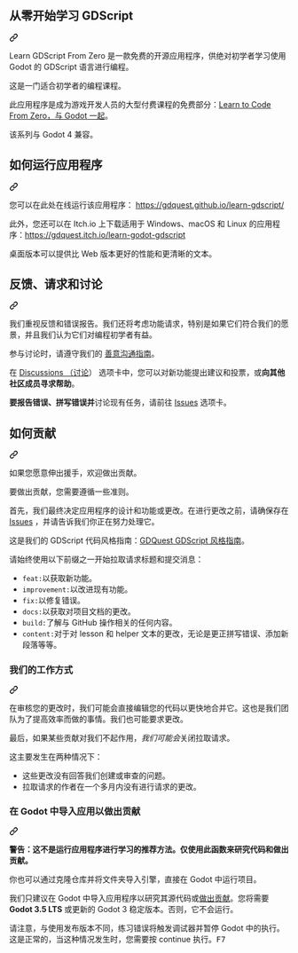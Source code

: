 <div class="Box-sc-g0xbh4-0 QkQOb js-snippet-clipboard-copy-unpositioned" data-hpc="true"><article class="markdown-body entry-content container-lg" itemprop="text"><div class="markdown-heading" dir="auto"><h1 tabindex="-1" class="heading-element" dir="auto" _msttexthash="18333406" _msthash="347">从零开始学习 GDScript</h1><a id="user-content-learn-gdscript-from-zero" class="anchor" aria-label="永久链接：从零开始学习 GDScript" href="#learn-gdscript-from-zero" _mstaria-label="888017" _msthash="348"><svg class="octicon octicon-link" viewBox="0 0 16 16" version="1.1" width="16" height="16" aria-hidden="true"><path d="m7.775 3.275 1.25-1.25a3.5 3.5 0 1 1 4.95 4.95l-2.5 2.5a3.5 3.5 0 0 1-4.95 0 .751.751 0 0 1 .018-1.042.751.751 0 0 1 1.042-.018 1.998 1.998 0 0 0 2.83 0l2.5-2.5a2.002 2.002 0 0 0-2.83-2.83l-1.25 1.25a.751.751 0 0 1-1.042-.018.751.751 0 0 1-.018-1.042Zm-4.69 9.64a1.998 1.998 0 0 0 2.83 0l1.25-1.25a.751.751 0 0 1 1.042.018.751.751 0 0 1 .018 1.042l-1.25 1.25a3.5 3.5 0 1 1-4.95-4.95l2.5-2.5a3.5 3.5 0 0 1 4.95 0 .751.751 0 0 1-.018 1.042.751.751 0 0 1-1.042.018 1.998 1.998 0 0 0-2.83 0l-2.5 2.5a1.998 1.998 0 0 0 0 2.83Z"></path></svg></a></div>
<p dir="auto" _msttexthash="537561050" _msthash="349">Learn GDScript From Zero 是一款免费的开源应用程序，供绝对初学者学习使用 Godot 的 GDScript 语言进行编程。</p>
<p dir="auto" _msttexthash="77368109" _msthash="350">这是一门适合初学者的编程课程。</p>
<p dir="auto" _msttexthash="321730526" _msthash="351">此应用程序是成为游戏开发人员的大型付费课程的免费部分：<a href="https://gdquest.mavenseed.com/courses/learn-to-code-from-zero-with-godot" rel="nofollow" _istranslated="1">Learn to Code From Zero，与 Godot 一起</a>。</p>
<p dir="auto" _msttexthash="24881129" _msthash="352">该系列与 Godot 4 兼容。</p>
<div class="markdown-heading" dir="auto"><h2 tabindex="-1" class="heading-element" dir="auto" _msttexthash="30867551" _msthash="353">如何运行应用程序</h2><a id="user-content-how-to-run-the-app" class="anchor" aria-label="永久链接：如何运行应用程序" href="#how-to-run-the-app" _mstaria-label="609869" _msthash="354"><svg class="octicon octicon-link" viewBox="0 0 16 16" version="1.1" width="16" height="16" aria-hidden="true"><path d="m7.775 3.275 1.25-1.25a3.5 3.5 0 1 1 4.95 4.95l-2.5 2.5a3.5 3.5 0 0 1-4.95 0 .751.751 0 0 1 .018-1.042.751.751 0 0 1 1.042-.018 1.998 1.998 0 0 0 2.83 0l2.5-2.5a2.002 2.002 0 0 0-2.83-2.83l-1.25 1.25a.751.751 0 0 1-1.042-.018.751.751 0 0 1-.018-1.042Zm-4.69 9.64a1.998 1.998 0 0 0 2.83 0l1.25-1.25a.751.751 0 0 1 1.042.018.751.751 0 0 1 .018 1.042l-1.25 1.25a3.5 3.5 0 1 1-4.95-4.95l2.5-2.5a3.5 3.5 0 0 1 4.95 0 .751.751 0 0 1-.018 1.042.751.751 0 0 1-1.042.018 1.998 1.998 0 0 0-2.83 0l-2.5 2.5a1.998 1.998 0 0 0 0 2.83Z"></path></svg></a></div>
<p dir="auto" _msttexthash="97961851" _msthash="355">您可以在此处在线运行该应用程序： <a href="https://gdquest.github.io/learn-gdscript/" rel="nofollow" _istranslated="1">https://gdquest.github.io/learn-gdscript/</a></p>
<p dir="auto" _msttexthash="239685589" _msthash="356">此外，您还可以在 Itch.io 上下载适用于 Windows、macOS 和 Linux 的应用程序：<a href="https://gdquest.itch.io/learn-godot-gdscript" rel="nofollow" _istranslated="1">https://gdquest.itch.io/learn-godot-gdscript</a></p>
<p dir="auto" _msttexthash="163609186" _msthash="357">桌面版本可以提供比 Web 版本更好的性能和更清晰的文本。</p>
<div class="markdown-heading" dir="auto"><h2 tabindex="-1" class="heading-element" dir="auto" _msttexthash="32027476" _msthash="358">反馈、请求和讨论</h2><a id="user-content-feedback-requests-and-discussions" class="anchor" aria-label="固定链接：反馈、请求和讨论" href="#feedback-requests-and-discussions" _mstaria-label="1550172" _msthash="359"><svg class="octicon octicon-link" viewBox="0 0 16 16" version="1.1" width="16" height="16" aria-hidden="true"><path d="m7.775 3.275 1.25-1.25a3.5 3.5 0 1 1 4.95 4.95l-2.5 2.5a3.5 3.5 0 0 1-4.95 0 .751.751 0 0 1 .018-1.042.751.751 0 0 1 1.042-.018 1.998 1.998 0 0 0 2.83 0l2.5-2.5a2.002 2.002 0 0 0-2.83-2.83l-1.25 1.25a.751.751 0 0 1-1.042-.018.751.751 0 0 1-.018-1.042Zm-4.69 9.64a1.998 1.998 0 0 0 2.83 0l1.25-1.25a.751.751 0 0 1 1.042.018.751.751 0 0 1 .018 1.042l-1.25 1.25a3.5 3.5 0 1 1-4.95-4.95l2.5-2.5a3.5 3.5 0 0 1 4.95 0 .751.751 0 0 1-.018 1.042.751.751 0 0 1-1.042.018 1.998 1.998 0 0 0-2.83 0l-2.5 2.5a1.998 1.998 0 0 0 0 2.83Z"></path></svg></a></div>
<p dir="auto" _msttexthash="661835109" _msthash="360">我们重视反馈和错误报告。我们还将考虑功能请求，特别是如果它们符合我们的愿景，并且我们认为它们对编程初学者有益。</p>
<p dir="auto" _msttexthash="109162391" _msthash="361">参与讨论时，请遵守我们的 <a href="https://www.gdquest.com/docs/guidelines/best-practices/communication/" rel="nofollow" _istranslated="1">善意沟通指南</a>。</p>
<p dir="auto" _msttexthash="499504902" _msthash="362">在 <a href="https://github.com/GDQuest/learn-gdscript/discussions" _istranslated="1">Discussions （讨论</a>） 选项卡中，您可以对新功能提出建议和投票，或<strong _istranslated="1">向其他社区成员寻求帮助</strong>。</p>
<p dir="auto" _msttexthash="190819070" _msthash="363"><strong _istranslated="1">要报告错误、拼写错误并</strong>讨论现有任务，请前往 <a href="/GDQuest/learn-gdscript/blob/main/issues" _istranslated="1">Issues</a> 选项卡。</p>
<div class="markdown-heading" dir="auto"><h2 tabindex="-1" class="heading-element" dir="auto" _msttexthash="12257583" _msthash="364">如何贡献</h2><a id="user-content-how-to-contribute" class="anchor" aria-label="永久链接：如何贡献" href="#how-to-contribute" _mstaria-label="653081" _msthash="365"><svg class="octicon octicon-link" viewBox="0 0 16 16" version="1.1" width="16" height="16" aria-hidden="true"><path d="m7.775 3.275 1.25-1.25a3.5 3.5 0 1 1 4.95 4.95l-2.5 2.5a3.5 3.5 0 0 1-4.95 0 .751.751 0 0 1 .018-1.042.751.751 0 0 1 1.042-.018 1.998 1.998 0 0 0 2.83 0l2.5-2.5a2.002 2.002 0 0 0-2.83-2.83l-1.25 1.25a.751.751 0 0 1-1.042-.018.751.751 0 0 1-.018-1.042Zm-4.69 9.64a1.998 1.998 0 0 0 2.83 0l1.25-1.25a.751.751 0 0 1 1.042.018.751.751 0 0 1 .018 1.042l-1.25 1.25a3.5 3.5 0 1 1-4.95-4.95l2.5-2.5a3.5 3.5 0 0 1 4.95 0 .751.751 0 0 1-.018 1.042.751.751 0 0 1-1.042.018 1.998 1.998 0 0 0-2.83 0l-2.5 2.5a1.998 1.998 0 0 0 0 2.83Z"></path></svg></a></div>
<p dir="auto" _msttexthash="91566735" _msthash="366">如果您愿意伸出援手，欢迎做出贡献。</p>
<p dir="auto" _msttexthash="82420728" _msthash="367">要做出贡献，您需要遵循一些准则。</p>
<p dir="auto" _msttexthash="634652811" _msthash="368">首先，我们最终决定应用程序的设计和功能或更改。在进行更改之前，请确保存在 <a href="https://github.com/GDQuest/learn-gdscript/issues" _istranslated="1">Issues</a> ，并请告诉我们你正在努力处理它。</p>
<p dir="auto" _msttexthash="157101906" _msthash="369">这是我们的 GDScript 代码风格指南：<a href="https://www.gdquest.com/docs/guidelines/best-practices/godot-gdscript/" rel="nofollow" _istranslated="1">GDQuest GDScript 风格指南</a>。</p>
<p dir="auto" _msttexthash="175138119" _msthash="370">请始终使用以下前缀之一开始拉取请求标题和提交消息：</p>
<ul dir="auto">
<li><code>feat:</code><font _mstmutation="1" _msttexthash="21492796" _msthash="371">以获取新功能。</font></li>
<li><code>improvement:</code><font _mstmutation="1" _msttexthash="27580514" _msthash="372">以改进现有功能。</font></li>
<li><code>fix:</code><font _mstmutation="1" _msttexthash="18635123" _msthash="373">以修复错误。</font></li>
<li><code>docs:</code><font _mstmutation="1" _msttexthash="50504948" _msthash="374">以获取对项目文档的更改。</font></li>
<li><code>build:</code><font _mstmutation="1" _msttexthash="66844076" _msthash="375">了解与 GitHub 操作相关的任何内容。</font></li>
<li><code>content:</code><font _mstmutation="1" _msttexthash="315347916" _msthash="376">对于对 lesson 和 helper 文本的更改，无论是更正拼写错误、添加新段落等等。</font></li>
</ul>
<div class="markdown-heading" dir="auto"><h3 tabindex="-1" class="heading-element" dir="auto" _msttexthash="22140560" _msthash="377">我们的工作方式</h3><a id="user-content-how-we-work" class="anchor" aria-label="永久链接：我们的工作方式" href="#how-we-work" _mstaria-label="414063" _msthash="378"><svg class="octicon octicon-link" viewBox="0 0 16 16" version="1.1" width="16" height="16" aria-hidden="true"><path d="m7.775 3.275 1.25-1.25a3.5 3.5 0 1 1 4.95 4.95l-2.5 2.5a3.5 3.5 0 0 1-4.95 0 .751.751 0 0 1 .018-1.042.751.751 0 0 1 1.042-.018 1.998 1.998 0 0 0 2.83 0l2.5-2.5a2.002 2.002 0 0 0-2.83-2.83l-1.25 1.25a.751.751 0 0 1-1.042-.018.751.751 0 0 1-.018-1.042Zm-4.69 9.64a1.998 1.998 0 0 0 2.83 0l1.25-1.25a.751.751 0 0 1 1.042.018.751.751 0 0 1 .018 1.042l-1.25 1.25a3.5 3.5 0 1 1-4.95-4.95l2.5-2.5a3.5 3.5 0 0 1 4.95 0 .751.751 0 0 1-.018 1.042.751.751 0 0 1-1.042.018 1.998 1.998 0 0 0-2.83 0l-2.5 2.5a1.998 1.998 0 0 0 0 2.83Z"></path></svg></a></div>
<p dir="auto" _msttexthash="701979967" _msthash="379">在审核您的更改时，我们可能会直接编辑您的代码以更快地合并它。这也是我们团队为了提高效率而做的事情。我们也可能要求更改。</p>
<p dir="auto" _msttexthash="217876113" _msthash="380">最后，如果某些贡献对我们不起作用，<em _istranslated="1">我们可能会</em>关闭拉取请求。</p>
<p dir="auto" _msttexthash="58044103" _msthash="381">这主要发生在两种情况下：</p>
<ul dir="auto">
<li _msttexthash="104822263" _msthash="382">这些更改没有回答我们创建或审查的问题。</li>
<li _msttexthash="143013559" _msthash="383">拉取请求的作者在一个多月内没有进行请求的更改。</li>
</ul>
<div class="markdown-heading" dir="auto"><h3 tabindex="-1" class="heading-element" dir="auto" _msttexthash="59052669" _msthash="384">在 Godot 中导入应用以做出贡献</h3><a id="user-content-importing-the-app-in-godot-to-contribute" class="anchor" aria-label="永久链接：在 Godot 中导入应用以做出贡献" href="#importing-the-app-in-godot-to-contribute" _mstaria-label="1736124" _msthash="385"><svg class="octicon octicon-link" viewBox="0 0 16 16" version="1.1" width="16" height="16" aria-hidden="true"><path d="m7.775 3.275 1.25-1.25a3.5 3.5 0 1 1 4.95 4.95l-2.5 2.5a3.5 3.5 0 0 1-4.95 0 .751.751 0 0 1 .018-1.042.751.751 0 0 1 1.042-.018 1.998 1.998 0 0 0 2.83 0l2.5-2.5a2.002 2.002 0 0 0-2.83-2.83l-1.25 1.25a.751.751 0 0 1-1.042-.018.751.751 0 0 1-.018-1.042Zm-4.69 9.64a1.998 1.998 0 0 0 2.83 0l1.25-1.25a.751.751 0 0 1 1.042.018.751.751 0 0 1 .018 1.042l-1.25 1.25a3.5 3.5 0 1 1-4.95-4.95l2.5-2.5a3.5 3.5 0 0 1 4.95 0 .751.751 0 0 1-.018 1.042.751.751 0 0 1-1.042.018 1.998 1.998 0 0 0-2.83 0l-2.5 2.5a1.998 1.998 0 0 0 0 2.83Z"></path></svg></a></div>
<p dir="auto"><strong _msttexthash="346798543" _msthash="386">警告：这不是运行应用程序进行学习的推荐方法。仅使用此函数来研究代码和做出贡献。</strong></p>
<p dir="auto" _msttexthash="232202841" _msthash="387">你也可以通过克隆仓库并将文件夹导入引擎，直接在 Godot 中运行项目。</p>
<p dir="auto" _msttexthash="680090229" _msthash="388">我们只建议在 Godot 中导入应用程序以研究其源代码或<a href="#how-to-contribute" _istranslated="1">做出贡献</a>。您将需要 <strong _istranslated="1">Godot 3.5 LTS</strong> 或更新的 Godot 3 稳定版本。否则，它不会运行。</p>
<p dir="auto"><font _mstmutation="1" _msttexthash="763336184" _msthash="389">请注意，与使用发布版本不同，练习错误将触发调试器并暂停 Godot 中的执行。这是正常的，当这种情况发生时，您需要按 continue 执行。</font><kbd>F7</kbd></p>
</article></div>
